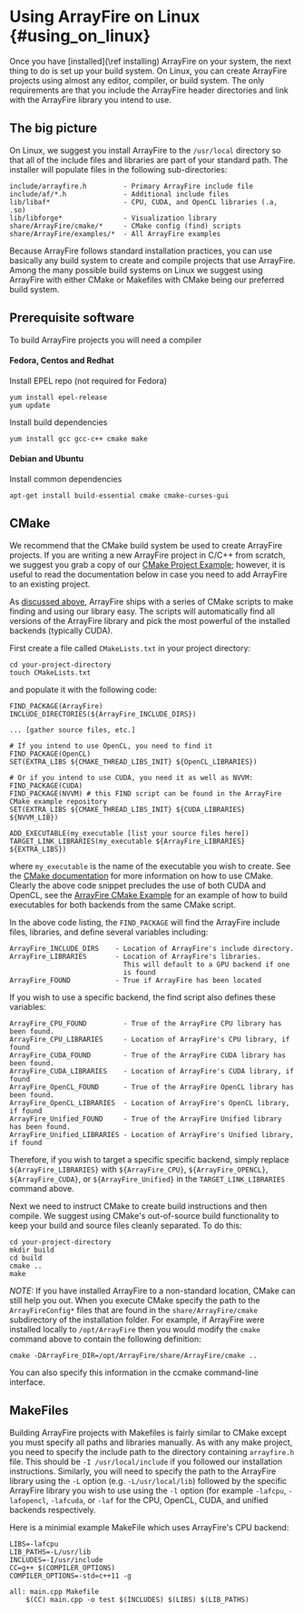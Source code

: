 Using ArrayFire on Linux {#using_on_linux}
=====

Once you have [installed](\ref installing) ArrayFire on your system, the next thing to do is
set up your build system. On Linux, you can create ArrayFire projects using
almost any editor, compiler, or build system. The only requirements are
that you include the ArrayFire header directories and link with the ArrayFire
library you intend to use.

## The big picture

On Linux, we suggest you install ArrayFire to the `/usr/local` directory
so that all of the include files and libraries are part of your standard path.
The installer will populate files in the following sub-directories:

    include/arrayfire.h         - Primary ArrayFire include file
    include/af/*.h              - Additional include files
    lib/libaf*                  - CPU, CUDA, and OpenCL libraries (.a, .so)
    lib/libforge*               - Visualization library
    share/ArrayFire/cmake/*     - CMake config (find) scripts
    share/ArrayFire/examples/*  - All ArrayFire examples

Because ArrayFire follows standard installation practices, you can use basically
any build system to create and compile projects that use ArrayFire.
Among the many possible build systems on Linux we suggest using ArrayFire with
either CMake or Makefiles with CMake being our preferred build system.

## Prerequisite software

To build ArrayFire projects you will need a compiler

#### Fedora, Centos and Redhat

Install EPEL repo (not required for Fedora)

~~~~~~~~~~~~~~~~~~~~~~~~~~~~~~~~~~~~~~~~~~
yum install epel-release
yum update
~~~~~~~~~~~~~~~~~~~~~~~~~~~~~~~~~~~~~~~~~~

Install build dependencies

~~~~~~~~~~~~~~~~~~~~~~~~~~~~~~~~~~~~~~~~~~~~
yum install gcc gcc-c++ cmake make
~~~~~~~~~~~~~~~~~~~~~~~~~~~~~~~~~~~~~~~~~~~~

#### Debian and Ubuntu

Install common dependencies

~~~~~~~~~~~~~~~~~~~~~~~~~~~~~~~~~~~~~~~~~~~~~~~~~~~~~~~~~~~~~~~~
apt-get install build-essential cmake cmake-curses-gui
~~~~~~~~~~~~~~~~~~~~~~~~~~~~~~~~~~~~~~~~~~~~~~~~~~~~~~~~~~~~~~~~

## CMake

We recommend that the CMake build system be used to create ArrayFire projects.
If you are writing a new ArrayFire project in C/C++ from scratch, we suggest
you grab a copy of our
[CMake Project Example](https://github.com/bkloppenborg/arrayfire-cmake-example);
however, it is useful to read the documentation below in case you need to add
ArrayFire to an existing project.

As [discussed above](#big-picture), ArrayFire ships with a series of CMake
scripts to make finding and using our library easy.
The scripts will automatically find all versions of the ArrayFire library
and pick the most powerful of the installed backends (typically CUDA).

First create a file called `CMakeLists.txt` in your project directory:

    cd your-project-directory
    touch CMakeLists.txt

and populate it with the following code:

    FIND_PACKAGE(ArrayFire)
    INCLUDE_DIRECTORIES(${ArrayFire_INCLUDE_DIRS})

    ... [gather source files, etc.]

    # If you intend to use OpenCL, you need to find it
    FIND_PACKAGE(OpenCL)
    SET(EXTRA_LIBS ${CMAKE_THREAD_LIBS_INIT} ${OpenCL_LIBRARIES})

    # Or if you intend to use CUDA, you need it as well as NVVM:
    FIND_PACKAGE(CUDA)
    FIND_PACKAGE(NVVM) # this FIND script can be found in the ArrayFire CMake example repository
    SET(EXTRA_LIBS ${CMAKE_THREAD_LIBS_INIT} ${CUDA_LIBRARIES} ${NVVM_LIB})

    ADD_EXECUTABLE(my_executable [list your source files here])
    TARGET_LINK_LIBRARIES(my_executable ${ArrayFire_LIBRARIES} ${EXTRA_LIBS})

where `my_executable` is the name of the executable you wish to create.
See the [CMake documentation](https://cmake.org/documentation/) for more
information on how to use CMake.
Clearly the above code snippet precludes the use of both CUDA and OpenCL, see
the
[ArrayFire CMake Example](https://github.com/bkloppenborg/arrayfire-cmake-example)
for an example of how to build executables for both backends from the same
CMake script.

In the above code listing, the `FIND_PACKAGE` will find the ArrayFire include
files, libraries, and define several variables including:

    ArrayFire_INCLUDE_DIRS    - Location of ArrayFire's include directory.
    ArrayFire_LIBRARIES       - Location of ArrayFire's libraries.
                                This will default to a GPU backend if one
                                is found
    ArrayFire_FOUND           - True if ArrayFire has been located

If you wish to use a specific backend, the find script also defines these variables:

    ArrayFire_CPU_FOUND         - True of the ArrayFire CPU library has been found.
    ArrayFire_CPU_LIBRARIES     - Location of ArrayFire's CPU library, if found
    ArrayFire_CUDA_FOUND        - True of the ArrayFire CUDA library has been found.
    ArrayFire_CUDA_LIBRARIES    - Location of ArrayFire's CUDA library, if found
    ArrayFire_OpenCL_FOUND      - True of the ArrayFire OpenCL library has been found.
    ArrayFire_OpenCL_LIBRARIES  - Location of ArrayFire's OpenCL library, if found
    ArrayFire_Unified_FOUND     - True of the ArrayFire Unified library has been found.
    ArrayFire_Unified_LIBRARIES - Location of ArrayFire's Unified library, if found

Therefore, if you wish to target a specific specific backend, simply replace
`${ArrayFire_LIBRARIES}` with `${ArrayFire_CPU}`, `${ArrayFire_OPENCL}`,
`${ArrayFire_CUDA}`, or `${ArrayFire_Unified}` in the `TARGET_LINK_LIBRARIES`
command above.

Next we need to instruct CMake to create build instructions and then compile.
We suggest using CMake's out-of-source build functionality to keep your build
and source files cleanly separated. To do this:

    cd your-project-directory
    mkdir build
    cd build
    cmake ..
    make

*NOTE:* If you have installed ArrayFire to a non-standard location, CMake can
still help you out. When you execute CMake specify the path to the
`ArrayFireConfig*` files that are found in the `share/ArrayFire/cmake`
subdirectory of the installation folder.
For example, if ArrayFire were installed locally to `/opt/ArrayFire` then you
would modify the `cmake` command above to contain the following definition:

    cmake -DArrayFire_DIR=/opt/ArrayFire/share/ArrayFire/cmake ..

You can also specify this information in the ccmake command-line interface.

## MakeFiles

Building ArrayFire projects with Makefiles is fairly similar to CMake except
you must specify all paths and libraries manually.
As with any make project, you need to specify the include path to the
directory containing `arrayfire.h` file.
This should be `-I /usr/local/include` if you followed our installation
instructions.
Similarly, you will need to specify the path to the ArrayFire library using
the `-L` option (e.g. `-L/usr/local/lib`) followed by the specific ArrayFire
library you wish to use using the `-l` option (for example `-lafcpu`,
`-lafopencl`, `-lafcuda`, or `-laf` for the CPU, OpenCL, CUDA, and unified
backends respectively.

Here is a minimial example MakeFile which uses ArrayFire's CPU backend:

    LIBS=-lafcpu
    LIB_PATHS=-L/usr/lib
    INCLUDES=-I/usr/include
    CC=g++ $(COMPILER_OPTIONS)
    COMPILER_OPTIONS=-std=c++11 -g

    all: main.cpp Makefile
        $(CC) main.cpp -o test $(INCLUDES) $(LIBS) $(LIB_PATHS)
